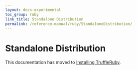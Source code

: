 ```yaml
---
layout: docs-experimental
toc_group: ruby
link_title: Standalone Distribution
permalink: /reference-manual/ruby/StandaloneDistribution/
---
```

# Standalone Distribution

This documentation has moved to [Installing TruffleRuby](installing-truffleruby.md).
